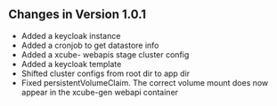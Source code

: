 ## Changes in Version 1.0.1

- Added a keycloak instance
- Added a cronjob to get datastore info
- Added a xcube- webapis stage cluster config
- Added a keycloak template
- Shifted cluster configs from root dir to app dir
- Fixed persistentVolumeClaim. The correct volume mount does now appear in the xcube-gen webapi container
